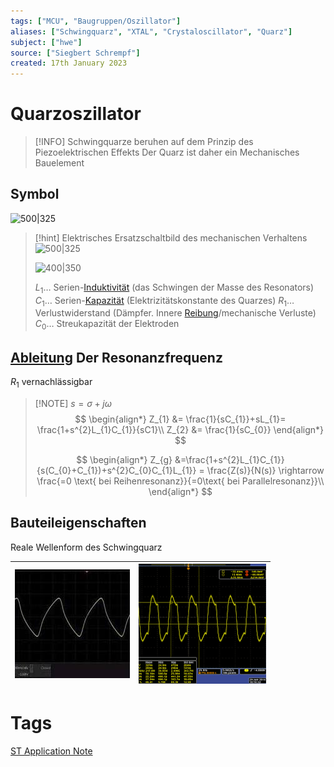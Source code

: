 ```yaml
---
tags: ["MCU", "Baugruppen/Oszillator"]
aliases: ["Schwingquarz", "XTAL", "Crystaloscillator", "Quarz"]
subject: ["hwe"]
source: ["Siegbert Schrempf"]
created: 17th January 2023
---
```


# Quarzoszillator

> [!INFO] Schwingquarze beruhen auf dem Prinzip des Piezoelektrischen Effekts
> Der Quarz ist daher ein Mechanisches Bauelement 

## Symbol

![500|325](../assets/quarz.png)

> [!hint] Elektrisches Ersatzschaltbild des mechanischen Verhaltens  
> ![500|325](../assets/elek_esb_quarz.png)
> 
> ![400|350](../assets/quarz_mechschwing.png)
> 
> $L_{1}\dots$ Serien-[Induktivität](../../Elektrotechnik/Induktivitäten.md) (das Schwingen der Masse des Resonators)
> $C_{1}\dots$ Serien-[Kapazität](../../Elektrotechnik/Kapazität.md) (Elektrizitätskonstante des Quarzes)
> $R_{1}\dots$ Verlustwiderstand (Dämpfer. Innere [Reibung](../../Physik/Reibungskraft.md)/mechanische Verluste)
> $C_{0}\dots$ Streukapazität der Elektroden

## [Ableitung](../../Mathematik/Analysis/Differenzialrechnung.md) Der Resonanzfrequenz

$R_{1}$ vernachlässigbar

> [!NOTE] $s=\sigma+j\omega$
> $$
\begin{align*}
Z_{1} &= \frac{1}{sC_{1}}+sL_{1}= \frac{1+s^{2}L_{1}C_{1}}{sC1}\\
Z_{2} &= \frac{1}{sC_{0}}
\end{align*}
> $$
>
>$$
\begin{align*}
Z_{g} &=\frac{1+s^{2}L_{1}C_{1}}{s(C_{0}+C_{1})+s^{2}C_{0}C_{1}L_{1}} = \frac{Z(s)}{N(s)} \rightarrow \frac{=0 \text{ bei Reihenresonanz}}{=0\text{ bei Parallelresonanz}}\\
\end{align*}
> $$

## Bauteileigenschaften

Reale Wellenform des Schwingquarz

| ![](assets/WAVXTAL1.png) | ![](assets/WAVXTAL2.png) |     
| ----------------------------------------------- | ----------------------------------------------- |

# Tags

[ST Application Note](https://www.st.com/resource/en/application_note/an2867-oscillator-design-guide-for-stm8afals-stm32-mcus-and-mpus-stmicroelectronics.pdf)
